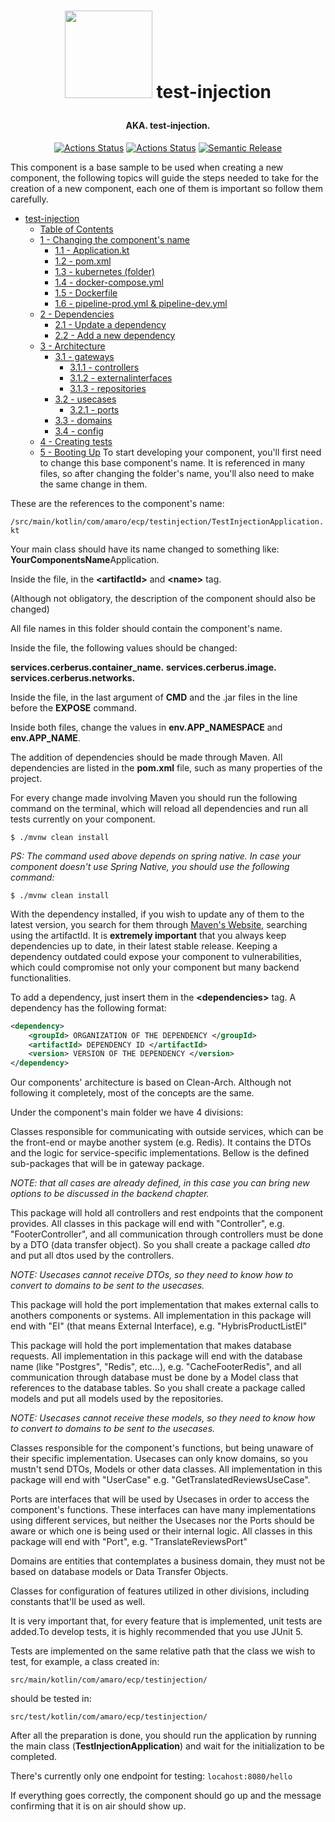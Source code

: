 # <p align="center"><img src="src/main/resources/readme/medias/icon.png" width="140"> test-injection</p>

<h4 align="center">AKA. test-injection.</h4>
<p align="center">
 <a href="https://github.com/amaroteam/test-injection/actions/workflows/pipeline-dev.yml"><img alt="Actions Status" src="https://github.com/amaroteam/test-injection/actions/workflows/pipeline-dev.yml/badge.svg?branch=master"></a> 
 <a href="https://github.com/amaroteam/test-injection/actions/workflows/pipeline-prod.yml"><img alt="Actions Status" src="https://github.com/amaroteam/test-injection/actions/workflows/pipeline-prod.yml/badge.svg"></a>
  <a href="https://github.com/angular/angular.js/blob/master/DEVELOPERS.md#type"><img alt="Semantic Release" src="https://img.shields.io/badge/%20%20%F0%9F%93%A6%F0%9F%9A%80-semantic--release-e10079.svg"></a>
</p>

This component is a base sample to be used when creating a new component, the following topics will 
guide the steps needed to take for the creation of a new component, each one of them is important so 
follow them carefully.

- [test-injection](#test-injection)
  - [Table of Contents](#table-of-contents)
  - [1 - Changing the component's name](#1---changing-the-components-name)
    - [1.1 - Application.kt](#11---applicationkt)
    - [1.2 - pom.xml](#12---pomxml)
    - [1.3 - kubernetes (folder)](#13---kubernetes-folder)
    - [1.4 - docker-compose.yml](#14---docker-composeyml)
    - [1.5 - Dockerfile](#15---dockerfile)
    - [1.6 - pipeline-prod.yml & pipeline-dev.yml](#16---pipeline-prodyml--pipeline-devyml)
  - [2 - Dependencies](#3---dependencies)
    - [2.1 - Update a dependency](#31---update-a-dependency)
    - [2.2 - Add a new dependency](#32---add-a-new-dependency)
  - [3 - Architecture](#4---architecture)
    - [3.1 - gateways](#41---gateways)
      - [3.1.1 - controllers](#411---controllers)
      - [3.1.2 - externalinterfaces](#412---externalinterfaces)
      - [3.1.3 - repositories](#413---repositories)
    - [3.2 - usecases](#42---usecases)
      - [3.2.1 - ports](#421---ports)
    - [3.3 - domains](#43---domains)
    - [3.4 - config](#44---config)
  - [4 - Creating tests](#5---creating-tests)
  - [5 - Booting Up](#6---booting-up)
To start developing your component, you'll first need to change this base
component's name. It is referenced in many files, so after changing the 
folder's name, you'll also need to make the same change in them. 

These are the references to the component's name:

```/src/main/kotlin/com/amaro/ecp/testinjection/TestInjectionApplication.kt ```

Your main class should have its name changed to something like: **YourComponentsName**Application.

Inside the file, in the **&lt;artifactId>** and **&lt;name>** tag.

(Although not obligatory, the description of the component should also be changed)

All file names in this folder should contain the component's name.

Inside the file, the following values should be changed:

**services.cerberus.container_name.**
**services.cerberus.image.**
**services.cerberus.networks.**

Inside the file, in the last argument of **CMD** and the .jar files in the line before the 
**EXPOSE** command. 

Inside both files, change the values in **env.APP_NAMESPACE** and **env.APP_NAME**.

The addition of dependencies should be made through Maven. All
dependencies are listed in the **pom.xml** file, such as many properties of the project. 

For every change made involving Maven you should run the following command on the terminal, which 
will reload all dependencies and run all tests currently on your component. 

```shell
$ ./mvnw clean install
```

*PS: The command used above depends on spring native. In case your component doesn't use Spring Native,
you should use the following command:*

```shell
$ ./mvnw clean install
```

With the dependency installed, if you wish to update any of them to the latest version, you search
for them through [Maven's Website](https://mvnrepository.com), searching using the artifactId.
It is **extremely important** that you always keep
dependencies up to date, in their latest stable release. Keeping a dependency outdated could expose
your component to vulnerabilities, which could compromise not only your component but many backend 
functionalities.

To add a dependency, just insert them in the **&lt;dependencies>** tag. A dependency
has the following format: 

```xml
<dependency>
	<groupId> ORGANIZATION OF THE DEPENDENCY </groupId>
	<artifactId> DEPENDENCY ID </artifactId>
	<version> VERSION OF THE DEPENDENCY </version>
</dependency>
```

Our components' architecture is based on Clean-Arch. Although not following it
completely, most of the concepts are the same.

Under the component's main folder we have 4 divisions:

Classes responsible for communicating with outside services, which can be
the front-end or maybe another system (e.g. Redis). It contains the DTOs and the
logic for service-specific implementations.
Bellow is the defined sub-packages that will be in gateway package.

*NOTE: that all cases are already defined, in this case you can bring new options to be discussed in 
the backend chapter.*

This package will hold all controllers and rest endpoints that the component provides. All classes in 
this package will end with "Controller", e.g. "FooterController", and all communication through 
controllers must be done by a DTO (data transfer object). So you shall create a package called *dto* 
and put all dtos used by the controllers.

*NOTE: Usecases cannot receive DTOs, so they need to know how to convert to domains to be sent to 
the usecases.*

This package will hold the port implementation that makes external calls to anothers components or 
systems. All implementation in this package will end with "EI" (that means External Interface), 
e.g. "HybrisProductListEI"

This package will hold the port implementation that makes database requests. All implementation in 
this package will end with the database name (like "Postgres", "Redis", etc...), e.g. 
"CacheFooterRedis", and all communication through database must be done by a Model class that 
references to the database tables. So you shall create a package called models and put all models 
used by the repositories.

*NOTE: Usecases cannot receive these models, so they need to know how to convert to domains to be 
sent to the usecases.*

Classes responsible for the component's functions, but being unaware of their
specific implementation. Usecases can only know domains, so you mustn't send DTOs, Models or other 
data classes. All implementation in this package will end with "UserCase" e.g. "GetTranslatedReviewsUseCase".

Ports are interfaces that will be used by Usecases in order to access the component's functions. 
These interfaces can have many implementations using different services, but neither the Usecases
nor the Ports should be aware or which one is being used or their internal logic. All classes in 
this package will end with "Port", e.g. "TranslateReviewsPort"

Domains are entities that contemplates a business domain, they must not be based on database models 
or Data Transfer Objects.

Classes for configuration of features utilized in other divisions, including constants 
that'll be used as well.

It is very important that, for every feature that is implemented, unit tests are added.To develop 
tests, it is highly recommended that you use JUnit 5.

Tests are implemented on the same relative path that the class we wish to test,
for example, a class created in:

```src/main/kotlin/com/amaro/ecp/testinjection/```

should be tested in:

```src/test/kotlin/com/amaro/ecp/testinjection/```

After all the preparation is done, you should run the application by running the main class 
(**TestInjectionApplication**) and wait for the initialization to be completed.

There's currently only one endpoint for testing: 
```locahost:8080/hello``` 

If everything goes correctly, the component should go up and the message
confirming that it is on air should show up.